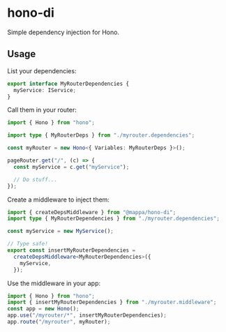 # hono-di

Simple dependency injection for Hono.

## Usage

List your dependencies:

```ts
export interface MyRouterDependencies {
  myService: IService;
}
```

Call them in your router:

```ts
import { Hono } from "hono";

import type { MyRouterDeps } from "./myrouter.dependencies";

const myRouter = new Hono<{ Variables: MyRouterDeps }>();

pageRouter.get("/", (c) => {
  const myService = c.get("myService");

  // Do stuff...
});
```

Create a middleware to inject them:

```ts
import { createDepsMiddleware } from "@mappa/hono-di";
import type { MyRouterDependencies } from "./myrouter.dependencies";

const myService = new MyService();

// Type safe!
export const insertMyRouterDependencies =
  createDepsMiddleware<MyRouterDependencies>({
    myService,
  });
```

Use the middleware in your app:

```ts
import { Hono } from "hono";
import { insertMyRouterDependencies } from "./myrouter.middleware";
const app = new Hono();
app.use("/myrouter/*", insertMyRouterDependencies);
app.route("/myrouter", myRouter);
```
